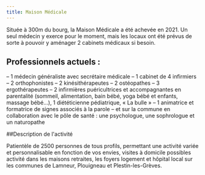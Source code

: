```yaml
---
title: Maison Médicale
---
```

Située à 300m du bourg, la Maison Médicale a été achevée en 2021. Un seul médecin y exerce pour le moment, mais les locaux ont été prévus de sorte à pouvoir y aménager 2 cabinets médicaux si besoin.

## Professionnels actuels :

– 1 médecin généraliste avec secrétaire médicale
– 1 cabinet de 4 infirmiers
– 2 orthophonistes
– 2 kinésithérapeutes
– 2 ostéopathes
– 3 ergothérapeutes
– 2 infirmières puéricultrices et accompagnantes en parentalité (sommeil, alimentation, bain bébé, yoga bébé et enfants, massage bébé...), 1 diététicienne  pédiatrique, « La bulle » 
– 1 animatrice et formatrice de signes associés à la parole
– et sur la commune en collaboration avec le pôle de santé : une psychologue, une
sophrologue et un naturopathe

##Description de l'activité

Patientèle de 2500 personnes de tous profils, permettant une activité variée et personnalisable en fonction de vos envies, visites à domicile possibles
activité dans les maisons retraites, les foyers logement et hôpital local sur les communes de Lamneur, Plouigneau et Plestin-les-Grèves.